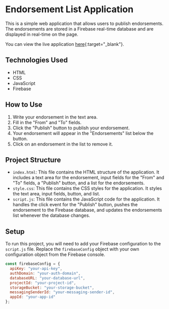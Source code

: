 # Endorsement List Application

This is a simple web application that allows users to publish endorsements. The endorsements are stored in a Firebase real-time database and are displayed in real-time on the page.

You can view the live application [here](https://anonys6.github.io/Quote-unQuote-Web-App/){:target="_blank"}.

## Technologies Used

- HTML
- CSS
- JavaScript
- Firebase

## How to Use

1. Write your endorsement in the text area.
2. Fill in the "From" and "To" fields.
3. Click the "Publish" button to publish your endorsement.
4. Your endorsement will appear in the "Endorsements" list below the button.
5. Click on an endorsement in the list to remove it.

## Project Structure

- `index.html`: This file contains the HTML structure of the application. It includes a text area for the endorsement, input fields for the "From" and "To" fields, a "Publish" button, and a list for the endorsements.
- `style.css`: This file contains the CSS styles for the application. It styles the text area, input fields, button, and list.
- `script.js`: This file contains the JavaScript code for the application. It handles the click event for the "Publish" button, pushes the endorsement to the Firebase database, and updates the endorsements list whenever the database changes.

## Setup

To run this project, you will need to add your Firebase configuration to the `script.js` file. Replace the `firebaseConfig` object with your own configuration object from the Firebase console.

```javascript
const firebaseConfig = {
  apiKey: "your-api-key",
  authDomain: "your-auth-domain",
  databaseURL: "your-database-url",
  projectId: "your-project-id",
  storageBucket: "your-storage-bucket",
  messagingSenderId: "your-messaging-sender-id",
  appId: "your-app-id"
};